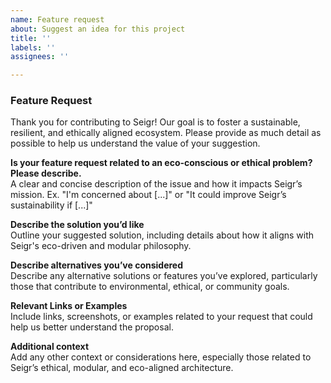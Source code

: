 ```yaml
---
name: Feature request
about: Suggest an idea for this project
title: ''
labels: ''
assignees: ''

---
```


### Feature Request

Thank you for contributing to Seigr! Our goal is to foster a sustainable, resilient, and ethically aligned ecosystem. Please provide as much detail as possible to help us understand the value of your suggestion.

**Is your feature request related to an eco-conscious or ethical problem? Please describe.**  
A clear and concise description of the issue and how it impacts Seigr’s mission. Ex. "I'm concerned about [...]" or "It could improve Seigr’s sustainability if [...]"

**Describe the solution you’d like**  
Outline your suggested solution, including details about how it aligns with Seigr's eco-driven and modular philosophy.

**Describe alternatives you’ve considered**  
Describe any alternative solutions or features you’ve explored, particularly those that contribute to environmental, ethical, or community goals.

**Relevant Links or Examples**  
Include links, screenshots, or examples related to your request that could help us better understand the proposal.

**Additional context**  
Add any other context or considerations here, especially those related to Seigr’s ethical, modular, and eco-aligned architecture.
